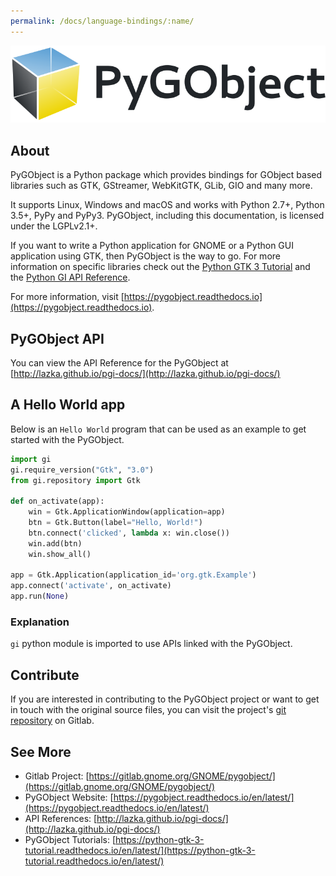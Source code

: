 ```yaml
---
permalink: /docs/language-bindings/:name/
---
```

![PyGObject](/assets/img/docs/docs-pygobject.svg)

## About

PyGObject is a Python package which provides bindings for GObject based
libraries such as GTK, GStreamer, WebKitGTK, GLib, GIO and many more.

It supports Linux, Windows and macOS and works with Python 2.7+, Python
3.5+, PyPy and PyPy3. PyGObject, including this documentation, is licensed
under the LGPLv2.1+.

If you want to write a Python application for GNOME or a Python GUI
application using GTK, then PyGObject is the way to go. For more information
on specific libraries check out the [Python GTK 3 Tutorial](https://python-gtk-3-tutorial.readthedocs.io/)
and the [Python GI API Reference](https://lazka.github.io/pgi-docs).

For more information, visit [https://pygobject.readthedocs.io](https://pygobject.readthedocs.io).

## PyGObject API

You can view the API Reference for the PyGObject at
[http://lazka.github.io/pgi-docs/](http://lazka.github.io/pgi-docs/)

## A Hello World app

Below is an `Hello World` program that can be used as an example to get
started with the PyGObject.

```python
import gi
gi.require_version("Gtk", "3.0")
from gi.repository import Gtk

def on_activate(app):
    win = Gtk.ApplicationWindow(application=app)
    btn = Gtk.Button(label="Hello, World!")
    btn.connect('clicked', lambda x: win.close())
    win.add(btn)
    win.show_all()

app = Gtk.Application(application_id='org.gtk.Example')
app.connect('activate', on_activate)
app.run(None)
```

### Explanation

`gi` python module is imported to use APIs linked with the PyGObject.

## Contribute

If you are interested in contributing to the PyGObject project or want to get in touch with the original source files, you can visit the project's [git repository](https://gitlab.gnome.org/GNOME/pygobject/) on Gitlab.

## See More

* Gitlab Project: [https://gitlab.gnome.org/GNOME/pygobject/](https://gitlab.gnome.org/GNOME/pygobject/)
* PyGObject Website: [https://pygobject.readthedocs.io/en/latest/](https://pygobject.readthedocs.io/en/latest/)
* API References: [http://lazka.github.io/pgi-docs/](http://lazka.github.io/pgi-docs/)
* PyGObject Tutorials: [https://python-gtk-3-tutorial.readthedocs.io/en/latest/](https://python-gtk-3-tutorial.readthedocs.io/en/latest/)
